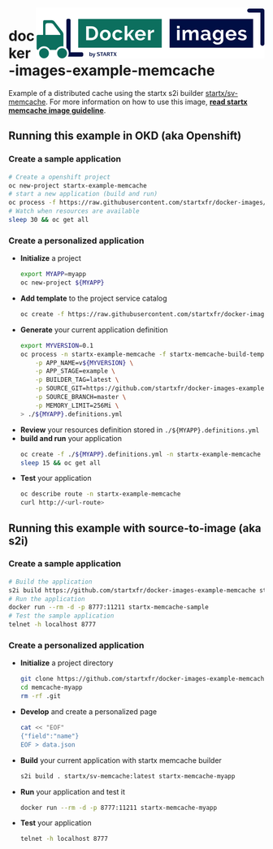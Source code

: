 <img align="right" src="https://raw.githubusercontent.com/startxfr/docker-images/master/travis/logo-small.svg?sanitize=true">

# docker-images-example-memcache


Example of a distributed cache using the startx s2i builder [startx/sv-memcache](https://hub.docker.com/r/startx/sv-memcache). 
For more information on how to use this image, **[read startx memcache image guideline](https://github.com/startxfr/docker-images/blob/master/Services/memcache/README.md)**.

## Running this example in OKD (aka Openshift)

### Create a sample application

```bash
# Create a openshift project
oc new-project startx-example-memcache
# start a new application (build and run)
oc process -f https://raw.githubusercontent.com/startxfr/docker-images/master/Services/memcache/openshift-template-build.yml -p APP_NAME=myapp | oc create -f -
# Watch when resources are available
sleep 30 && oc get all
```

### Create a personalized application

- **Initialize** a project
  ```bash
  export MYAPP=myapp
  oc new-project ${MYAPP}
  ```
- **Add template** to the project service catalog
  ```bash
  oc create -f https://raw.githubusercontent.com/startxfr/docker-images/master/Services/memcache/openshift-template-build.yml -n startx-example-memcache
  ```
- **Generate** your current application definition
  ```bash
  export MYVERSION=0.1
  oc process -n startx-example-memcache -f startx-memcache-build-template \
      -p APP_NAME=v${MYVERSION} \
      -p APP_STAGE=example \
      -p BUILDER_TAG=latest \
      -p SOURCE_GIT=https://github.com/startxfr/docker-images-example-memcache.git \
      -p SOURCE_BRANCH=master \
      -p MEMORY_LIMIT=256Mi \
  > ./${MYAPP}.definitions.yml
  ```
- **Review** your resources definition stored in `./${MYAPP}.definitions.yml`
- **build and run** your application
  ```bash
  oc create -f ./${MYAPP}.definitions.yml -n startx-example-memcache
  sleep 15 && oc get all
  ```
- **Test** your application
  ```bash
  oc describe route -n startx-example-memcache
  curl http://<url-route>
  ```

## Running this example with source-to-image (aka s2i)

### Create a sample application

```bash
# Build the application
s2i build https://github.com/startxfr/docker-images-example-memcache startx/sv-memcache startx-memcache-sample
# Run the application
docker run --rm -d -p 8777:11211 startx-memcache-sample
# Test the sample application
telnet -h localhost 8777
```

### Create a personalized application

- **Initialize** a project directory
  ```bash
  git clone https://github.com/startxfr/docker-images-example-memcache.git memcache-myapp
  cd memcache-myapp
  rm -rf .git
  ```
- **Develop** and create a personalized page
  ```bash
  cat << "EOF"
  {"field":"name"}
  EOF > data.json
  ```
- **Build** your current application with startx memcache builder
  ```bash
  s2i build . startx/sv-memcache:latest startx-memcache-myapp
  ```
- **Run** your application and test it
  ```bash
  docker run --rm -d -p 8777:11211 startx-memcache-myapp
  ```
- **Test** your application
  ```bash
  telnet -h localhost 8777
  ```
